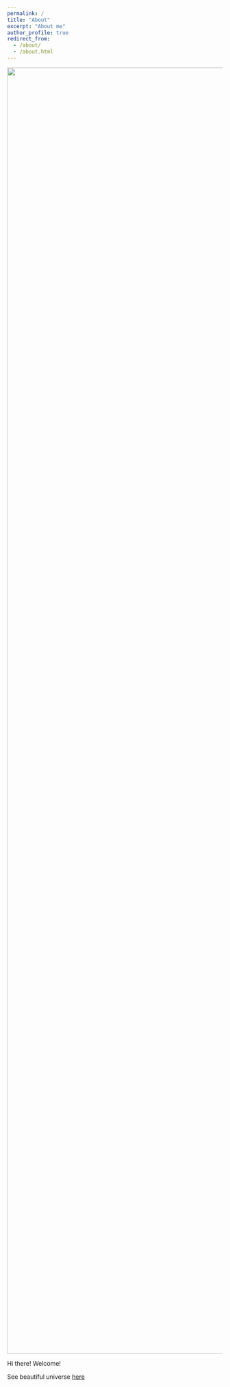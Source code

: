 ```yaml
---
permalink: /
title: "About"
excerpt: "About me"
author_profile: true
redirect_from: 
  - /about/
  - /about.html
---
```


<p align="center">
  <img src="https://haoxsia.github.io/images/2022-10-01-length-scale02.jpg?raw=true" alt="Photo" style="width: 3000px;"/> 
</p>

Hi there! Welcome!

See beautiful universe [here](https://www.youtube.com/watch?v=24cV8GYe-iw&t=98s)






